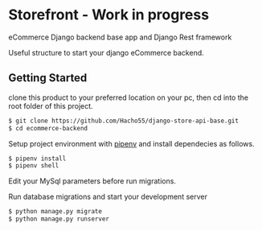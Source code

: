 # Storefront - Work in progress

eCommerce Django backend base app and Django Rest framework

Useful structure to start your django eCommerce backend.

## Getting Started

clone this product to your preferred location on your pc, then cd into the root folder of this project.

```bash
$ git clone https://github.com/Hacho55/django-store-api-base.git
$ cd ecommerce-backend
```

Setup project environment with [pipenv](https://pypi.org/project/pipenv/) and install dependecies as follows.

```bash
$ pipenv install
$ pipenv shell
```

Edit your MySql parameters before run migrations.

Run database migrations and start your development server

```bash
$ python manage.py migrate
$ python manage.py runserver
```
